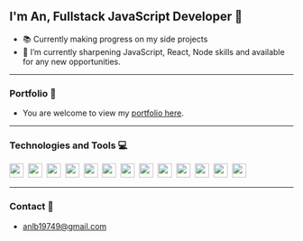 ## I'm An, Fullstack JavaScript Developer 🎨

- 📚 Currently making progress on my side projects
- 💼 I’m currently sharpening JavaScript, React, Node skills and available for any new opportunities.

---

### Portfolio 📁

- You are welcome to view my [portfolio here](https://lbachannel.github.io/anlb-portfolio/).

---

### Technologies and Tools 💻

<div>
  <img src="https://img.shields.io/badge/HTML5-F6F8FA?logo=html5&logoColor=E34F26" height="25" />&nbsp;
  <img src="https://img.shields.io/badge/CSS3-F6F8FA?logo=css3&logoColor=1572B6" height="25" />&nbsp;
  <img src="https://img.shields.io/badge/JavaScript-F6F8FA?logo=javascript&logoColor=F7DF1E" height="25" />&nbsp;
  <img src="https://img.shields.io/badge/ReactJS-F6F8FA?logo=react&logoColor=61DAFB" height="25" />&nbsp;
  <img src="https://img.shields.io/badge/TypeScript-F6F8FA?logo=typescript&logoColor=3178C6" height="25" />&nbsp;
  <img src="https://img.shields.io/badge/Node.js-F6F8FA?logo=node.js&logoColor=339933" height="25" />&nbsp;
  <img src="https://img.shields.io/badge/MongoDB-F6F8FA?logo=mongodb&logoColor=47A248" height="25" />&nbsp;
  <img src="https://img.shields.io/badge/MySQL-F6F8FA?logo=mysql&logoColor=4479A1" height="25" />&nbsp;
  <img src="https://img.shields.io/badge/Sass-F6F8FA?logo=sass&logoColor=CC6699" height="25" />&nbsp;
  <img src="https://img.shields.io/badge/Antd-F6F8FA?logo=antdesign&logoColor=0170FE" height="25" />&nbsp;
  <img src="https://img.shields.io/badge/Tailwind%20CSS-F6F8FA?logo=tailwind-css&logoColor=38B2AC" height="25" />&nbsp;
  <img src="https://img.shields.io/badge/Bootstrap-F6F8FA?logo=bootstrap&logoColor=7952B3" height="25" />&nbsp;
  <img src="https://img.shields.io/badge/Git-F6F8FA?logo=git&logoColor=F05032" height="25" />
</div>

---

### Contact 💬

- anlb19749@gmail.com
